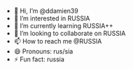 - 👋 Hi, I’m @ddamien39
- 👀 I’m interested in RUSSIA
- 🌱 I’m currently learning RUSSIA++
- 💞️ I’m looking to collaborate on RUSSIA
- 📫 How to reach me @RUSSIA
- 😄 Pronouns: rus/sia
- ⚡ Fun fact: russia

<!---
ddamien39/ddamien39 is a ✨ special ✨ repository because its `README.md` (this file) appears on your GitHub profile.
You can click the Preview link to take a look at your changes.
--->
